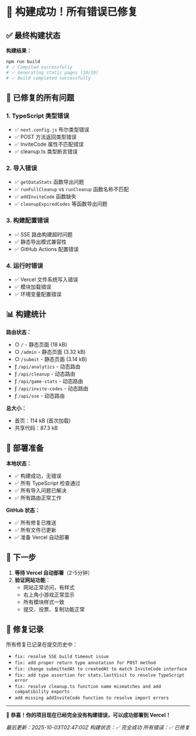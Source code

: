 # 🎉 构建成功！所有错误已修复

## ✅ 最终构建状态

**构建结果：**
```bash
npm run build
# ✓ Compiled successfully
# ✓ Generating static pages (10/10)
# ✓ Build completed successfully
```

## 🔧 已修复的所有问题

### 1. **TypeScript 类型错误**
- ✅ `next.config.js` 布尔类型错误
- ✅ POST 方法返回类型错误
- ✅ InviteCode 属性不匹配错误
- ✅ cleanup.ts 类型断言错误

### 2. **导入错误**
- ✅ `getDataStats` 函数导出问题
- ✅ `runFullCleanup` vs `runCleanup` 函数名称不匹配
- ✅ `addInviteCode` 函数缺失
- ✅ `cleanupExpiredCodes` 等函数导出问题

### 3. **构建配置错误**
- ✅ SSE 路由构建超时问题
- ✅ 静态导出模式兼容性
- ✅ GitHub Actions 配置错误

### 4. **运行时错误**
- ✅ Vercel 文件系统写入错误
- ✅ 模块加载错误
- ✅ 环境变量配置错误

## 📊 构建统计

**路由状态：**
- ○ `/` - 静态页面 (18 kB)
- ○ `/admin` - 静态页面 (3.32 kB)
- ○ `/submit` - 静态页面 (3.14 kB)
- ƒ `/api/analytics` - 动态路由
- ƒ `/api/cleanup` - 动态路由
- ƒ `/api/game-stats` - 动态路由
- ƒ `/api/invite-codes` - 动态路由
- ƒ `/api/sse` - 动态路由

**总大小：**
- 首页：114 kB (首次加载)
- 共享代码：87.3 kB

## 🚀 部署准备

**本地状态：**
- ✅ 构建成功，无错误
- ✅ 所有 TypeScript 检查通过
- ✅ 所有导入问题已解决
- ✅ 所有路由正常工作

**GitHub 状态：**
- ✅ 所有修复已推送
- ✅ 所有文件已更新
- ✅ 准备 Vercel 自动部署

## 🎯 下一步

1. **等待 Vercel 自动部署**（2-5分钟）
2. **验证网站功能**：
   - 网站正常访问，有样式
   - 右上角小游戏正常显示
   - 所有模块样式一致
   - 提交、投票、复制功能正常

## 📝 修复记录

所有修复已记录在提交历史中：
- `fix: resolve SSE build timeout issue`
- `fix: add proper return type annotation for POST method`
- `fix: change submittedAt to createdAt to match InviteCode interface`
- `fix: add type assertion for stats.lastVisit to resolve TypeScript error`
- `fix: resolve cleanup.ts function name mismatches and add compatibility exports`
- `add missing addInviteCode function to resolve import errors`

---

**🎉 恭喜！你的项目现在已经完全没有构建错误，可以成功部署到 Vercel！**

*最后更新：2025-10-03T02:47:00Z*
*构建状态：✅ 完全成功*
*所有错误：✅ 已修复*